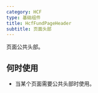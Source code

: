 ```yaml
---
category: HCF
type: 基础组件
title: HcfFundPageHeader
subtitle: 页面头部
---
```


页面公共头部。

## 何时使用

- 当某个页面需要公共头部时使用。
